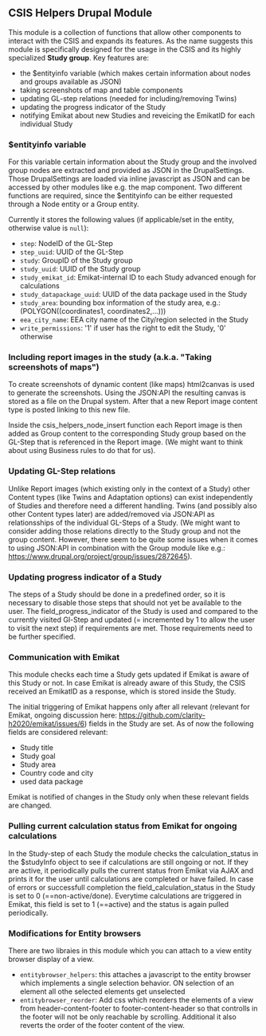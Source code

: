 CSIS Helpers Drupal Module
--------------------------

This module is a collection of functions that allow other components to interact with the CSIS and expands its features. As the name suggests this module is specifically designed for the usage in the CSIS and its highly specialized **Study group**. Key features are:
- the $entityinfo variable (which makes certain information about nodes and groups available as JSON)
- taking screenshots of map and table components
- updating GL-step relations (needed for including/removing Twins)
- updating the progress indicator of the Study
- notifying Emikat about new Studies and reveicing the EmikatID for each individual Study

### $entityinfo variable
For this variable certain information about the Study group and the involved group nodes are extracted and provided as JSON in the DrupalSettings. Those DrupalSettings are loaded via inline javascript as JSON and can be accessed by other modules like e.g. the map component. Two different functions are required, since the $entityinfo can be either requested through a Node entity or a Group entity.

Currently it stores the following values (if applicable/set in the entity, otherwise value is `null`):
- `step`: NodeID of the GL-Step
- `step_uuid`: UUID of the GL-Step
- `study`: GroupID of the Study group
- `study_uuid`: UUID of the Study group
- `study_emikat_id`: Emikat-internal ID to each Study advanced enough for calculations 
- `study_datapackage_uuid`: UUID of the data package used in the Study
- `study_area`: bounding box information of the study area, e.g.:(POLYGON((coordinates1, coordinates2,...))) 
- `eea_city_name`: EEA city name of the City/region selected in the Study
- `write_permissions`: '1' if user has the right to edit the Study, '0' otherwise

### Including report images in the study (a.k.a. "Taking screenshots of maps")
To create screenshots of dynamic content (like maps) html2canvas is used to generate the screenshots. Using the JSON:API the resulting canvas is stored as a file on the Drupal system. After that a new Report image content type is posted linking to this new file.

Inside the csis_helpers_node_insert function each Report image is then added as Group content to the corresponding Study group based on the GL-Step that is referenced in the Report image. (We might want to think about using Business rules to do that for us).

### Updating GL-Step relations
Unlike Report images (which existing only in the context of a Study) other Content types (like Twins and Adaptation options) can exist independently of Studies and therefore need a different handling. Twins (and possibly also other Content types later) are added/removed via JSON:API as relationsships of the individual GL-Steps of a Study. (We might want to consider adding those relations directly to the Study group and not the group content. However, there seem to be quite some issues when it comes to using JSON:API in combination with the Group module like e.g.: https://www.drupal.org/project/group/issues/2872645).

### Updating progress indicator of a Study
The steps of a Study should be done in a predefined order, so it is necessary to disable those steps that should not yet be available to the user. The field_progress_indicator of the Study is used and compared to the currently visited Gl-Step and updated (= incremented by 1 to allow the user to visit the next step) if requirements are met. Those requirements need to be further specified.

### Communication with Emikat
This module checks each time a Study gets updated if Emikat is aware of this Study or not. In case Emikat is already aware of this Study, the CSIS received an EmikatID as a response, which is stored inside the Study.

The initial triggering of Emikat happens only after all relevant (relevant for Emikat, ongoing discussion here: https://github.com/clarity-h2020/emikat/issues/6) fields in the Study are set. As of now the following fields are considered relevant:
- Study title
- Study goal
- Study area
- Country code and city
- used data package

Emikat is notified of changes in the Study only when these relevant fields are changed. 

### Pulling current calculation status from Emikat for ongoing calculations
In the Study-step of each Study the module checks the calculation_status in the $studyInfo object to see if calculations are still ongoing or not. If they are active, it periodically pulls the current status from Emikat via AJAX and prints it for the user until calculations are completed or have failed. In case of errors or successfull completion the field_calculation_status in the Study is set to 0 (==non-active/done). Everytime calculations are triggered in Emikat, this field is set to 1 (==active) and the status is again pulled periodically.

### Modifications for Entity browsers
There are two libraies in this module which you can attach to a view entity browser display of a view.
- `entitybrowser_helpers`: this attaches a javascript to the entity browser which implements a single selection behavior. ON selection of an element all othe selected elements get unselected
- `entitybrowser_reorder`: Add css which reorders the elements of a view from header-content-footer to footer-content-header so that controlls in the footer will not be only reachable by scrolling. Additional it also reverts the order of the footer content of the view.
